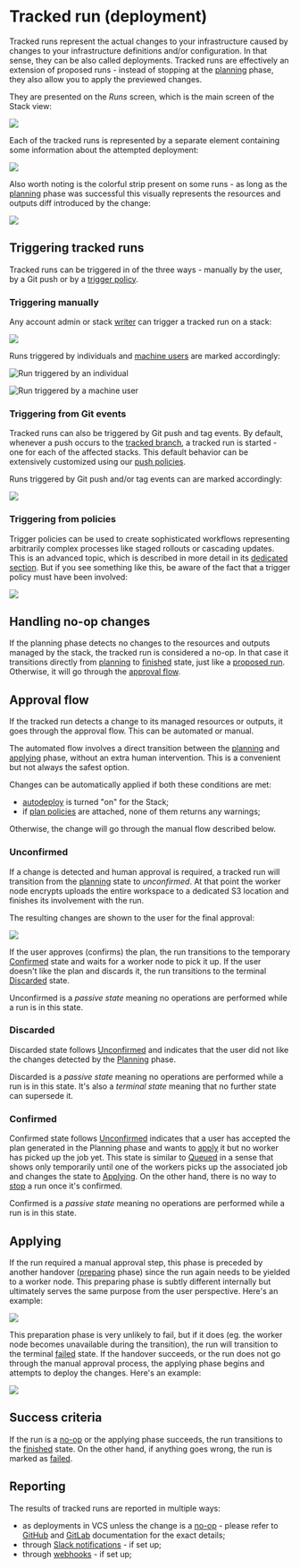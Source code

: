 # Tracked run (deployment)

Tracked runs represent the actual changes to your infrastructure caused by changes to your infrastructure definitions and/or configuration. In that sense, they can be also called deployments. Tracked runs are effectively an extension of proposed runs - instead of stopping at the [planning](proposed.md#planning) phase, they also allow you to apply the previewed changes.

They are presented on the _Runs_ screen, which is the main screen of the Stack view:

![](../../assets/images/Runs_%C2%B7_Vendor_Releases_Watcher.png)

Each of the tracked runs is represented by a separate element containing some information about the attempted deployment:

![](../../assets/images/Runs_%C2%B7_Vendor_Releases_Watcher%20%281%29.png)

Also worth noting is the colorful strip present on some runs - as long as the [planning](proposed.md#planning) phase was successful this visually represents the resources and outputs diff introduced by the change:

![](../../assets/images/Runs_%C2%B7_prod-infra-ireland.png)

## Triggering tracked runs

Tracked runs can be triggered in of the three ways - manually by the user, by a Git push or by a [trigger policy](../policy/trigger-policy.md).

### Triggering manually

Any account admin or stack [writer](../policy/stack-access-policy.md) can trigger a tracked run on a stack:

![](../../assets/images/Runs_%C2%B7_Terraform_starter_and_Slack___Threads___Spacelift.png)

Runs triggered by individuals and [machine users](../../integrations/api.md#api-key-management) are marked accordingly:

![Run triggered by an individual](/assets/images/Runs_%C2%B7_Terraform_starter.png)

![Run triggered by a machine user](/assets/images/Runs_%C2%B7_Datadog_Synthetics__prod_.png)

### Triggering from Git events

Tracked runs can also be triggered by Git push and tag events. By default, whenever a push occurs to the [tracked branch](../stack/stack-settings.md#repository-and-branch), a tracked run is started - one for each of the affected stacks. This default behavior can be extensively customized using our [push policies](../policy/git-push-policy.md).

Runs triggered by Git push and/or tag events can are marked accordingly:

![](../../assets/images/Runs_%C2%B7_Vendor_Releases_Watcher%20%282%29.png)

### Triggering from policies

Trigger policies can be used to create sophisticated workflows representing arbitrarily complex processes like staged rollouts or cascading updates. This is an advanced topic, which is described in more detail in its [dedicated section](../policy/trigger-policy.md). But if you see something like this, be aware of the fact that a trigger policy must have been involved:

![](../../assets/images/Runs_%C2%B7_Managed_stack.png)

## Handling no-op changes

If the planning phase detects no changes to the resources and outputs managed by the stack, the tracked run is considered a no-op. In that case it transitions directly from [planning](proposed.md#planning) to [finished](./#finished) state, just like a [proposed run](proposed.md). Otherwise, it will go through the [approval flow](tracked.md#approval-flow).

## Approval flow

If the tracked run detects a change to its managed resources or outputs, it goes through the approval flow. This can be automated or manual.

The automated flow involves a direct transition between the [planning](proposed.md#planning) and [applying](tracked.md#applying) phase, without an extra human intervention. This is a convenient but not always the safest option.

Changes can be automatically applied if both these conditions are met:

* [autodeploy](../stack/stack-settings.md#autodeploy) is turned "on" for the Stack;
* if [plan policies](../policy/terraform-plan-policy.md) are attached, none of them returns any warnings;

Otherwise, the change will go through the manual flow described below.

### Unconfirmed

If a change is detected and human approval is required, a tracked run will transition from the [planning](proposed.md#planning) state to _unconfirmed_. At that point the worker node encrypts uploads the entire workspace to a dedicated S3 location and finishes its involvement with the run.

The resulting changes are shown to the user for the final approval:

![](../../assets/images/01DTD3GK6HARX0ZD0Z2RDM5KGD_%C2%B7_End-to-end_testing.png)

If the user approves (confirms) the plan, the run transitions to the temporary [Confirmed](tracked.md#confirmed) state and waits for a worker node to pick it up. If the user doesn't like the plan and discards it, the run transitions to the terminal [Discarded](tracked.md#discarded) state.

Unconfirmed is a _passive state_ meaning no operations are performed while a run is in this state.

### Discarded

Discarded state follows [Unconfirmed](tracked.md#unconfirmed) and indicates that the user did not like the changes detected by the [Planning](proposed.md#planning) phase.

Discarded is a _passive state_ meaning no operations are performed while a run is in this state. It's also a _terminal state_ meaning that no further state can supersede it.

### Confirmed

Confirmed state follows [Unconfirmed](tracked.md#unconfirmed) indicates that a user has accepted the plan generated in the Planning phase and wants to [apply](tracked.md#applying) it but no worker has picked up the job yet. This state is similar to [Queued](./#queued) in a sense that shows only temporarily until one of the workers picks up the associated job and changes the state to [Applying](./#applying). On the other hand, there is no way to [stop](./#stopped) a run once it's confirmed.

Confirmed is a _passive state_ meaning no operations are performed while a run is in this state.

## Applying

If the run required a manual approval step, this phase is preceded by another handover ([preparing](./#preparing) phase) since the run again needs to be yielded to a worker node. This preparing phase is subtly different internally but ultimately serves the same purpose from the user perspective. Here's an example:

![](../../assets/images/Retract_the_test_%C2%B7_Datadog_Pulumi.png)

This preparation phase is very unlikely to fail, but if it does (eg. the worker node becomes unavailable during the transition), the run will transition to the terminal [failed](./#failed) state. If the handover succeeds, or the run does not go through the manual approval process, the applying phase begins and attempts to deploy the changes. Here's an example:

![](../../assets/images/Use_config_for_target_repo__%C2%B7_Vendor_Releases_Watcher.png)

## Success criteria

If the run is a [no-op](tracked.md#handling-no-op-changes) or the applying phase succeeds, the run transitions to the [finished](./#finished) state. On the other hand, if anything goes wrong, the run is marked as [failed](./#failed).

## Reporting

The results of tracked runs are reported in multiple ways:

* as deployments in VCS unless the change is a [no-op](tracked.md#handling-no-op-changes) - please refer to [GitHub](../../integrations/source-control/github.md) and [GitLab](../../integrations/source-control/gitlab.md) documentation for the exact details;
* through [Slack notifications](../../integrations/slack.md) - if set up;
* through [webhooks](../../integrations/webhooks.md) - if set up;
